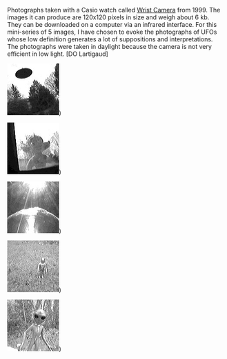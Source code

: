 Photographs taken with a Casio watch called [Wrist Camera](https://maxmax.com/aXRayCasioWristCamera.htm) from 1999.
The images it can produce are 120x120 pixels in size and weigh about 6 kb. They can be downloaded on a computer via an infrared interface.
For this mini-series of 5 images, I have chosen to evoke the photographs of UFOs whose low definition generates a lot of suppositions and interpretations. The photographs were taken in daylight because the camera is not very efficient in low light. [DO Lartigaud]


![image](https://github.com/RandomLab/smallFilePhoto/blob/main/proposition_dol/photos/Casio_Wrist_Camera_LARTIGAUD_01.JPG))

![image](https://github.com/RandomLab/smallFilePhoto/blob/main/proposition_dol/photos/Casio_Wrist_Camera_LARTIGAUD_02.JPG))

![image](https://github.com/RandomLab/smallFilePhoto/blob/main/proposition_dol/photos/Casio_Wrist_Camera_LARTIGAUD_03.JPG))

![image](https://github.com/RandomLab/smallFilePhoto/blob/main/proposition_dol/photos/Casio_Wrist_Camera_LARTIGAUD_04.JPG))

![image](https://github.com/RandomLab/smallFilePhoto/blob/main/proposition_dol/photos/Casio_Wrist_Camera_LARTIGAUD_05.JPG))

